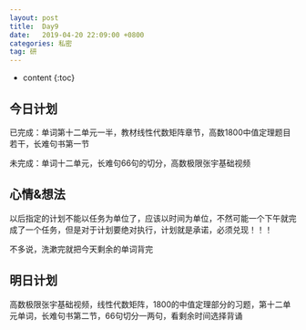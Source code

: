```yaml
---
layout: post
title:  Day9
date:   2019-04-20 22:09:00 +0800
categories: 私密
tag: 研
---
```


* content
{:toc}


今日计划
--------------------------


已完成：单词第十二单元一半，教材线性代数矩阵章节，高数1800中值定理题目若干，长难句书第一节


未完成：单词十二单元，长难句66句的切分，高数极限张宇基础视频


心情&想法
----------------------------


以后指定的计划不能以任务为单位了，应该以时间为单位，不然可能一个下午就完成了一个任务，但是对于计划要绝对执行，计划就是承诺，必须兑现！！！


不多说，洗漱完就把今天剩余的单词背完


明日计划
------------------------------


高数极限张宇基础视频，线性代数矩阵，1800的中值定理部分的习题，第十二单元单词，长难句书第二节，66句切分一两句，看剩余时间选择背诵


